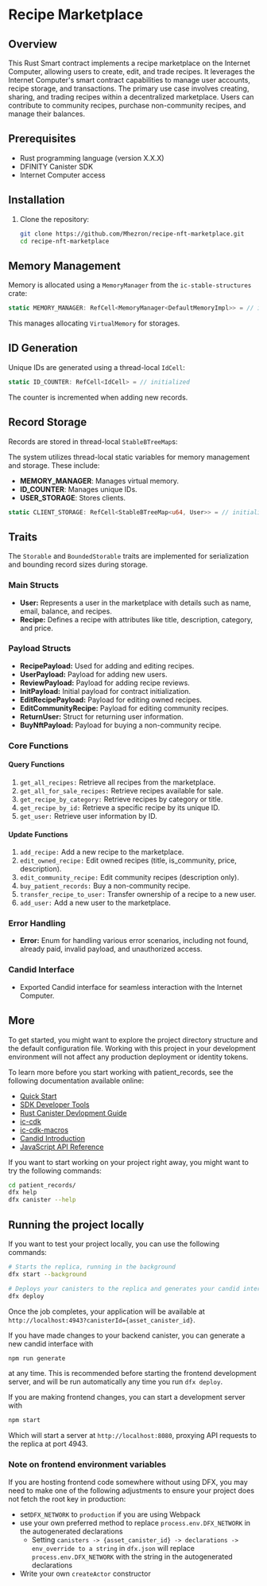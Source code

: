 # Recipe Marketplace

## Overview

This Rust Smart contract implements a recipe marketplace on the Internet Computer, allowing users to create, edit, and trade recipes. It leverages the Internet Computer's smart contract capabilities to manage user accounts, recipe storage, and transactions. The primary use case involves creating, sharing, and trading recipes within a decentralized marketplace. Users can contribute to community recipes, purchase non-community recipes, and manage their balances.

## Prerequisites

- Rust programming language (version X.X.X)
- DFINITY Canister SDK
- Internet Computer access

## Installation

1. Clone the repository:

   ```bash
   git clone https://github.com/Mhezron/recipe-nft-marketplace.git
   cd recipe-nft-marketplace

## Memory Management

Memory is allocated using a `MemoryManager` from the `ic-stable-structures` crate:

```rust
static MEMORY_MANAGER: RefCell<MemoryManager<DefaultMemoryImpl>> = // initialized
```

This manages allocating `VirtualMemory` for storages.

## ID Generation

Unique IDs are generated using a thread-local `IdCell`:

```rust
static ID_COUNTER: RefCell<IdCell> = // initialized
```

The counter is incremented when adding new records.

## Record Storage

Records are stored in thread-local `StableBTreeMap`s:

The system utilizes thread-local static variables for memory management and storage. These include:

- **MEMORY_MANAGER**: Manages virtual memory.
- **ID_COUNTER**: Manages unique IDs.
- **USER_STORAGE**: Stores clients.

```rust
static CLIENT_STORAGE: RefCell<StableBTreeMap<u64, User>> = // initialized
```

## Traits

The `Storable` and `BoundedStorable` traits are implemented for serialization and bounding record sizes during storage.

### Main Structs

- **User:** Represents a user in the marketplace with details such as name, email, balance, and recipes.
- **Recipe:** Defines a recipe with attributes like title, description, category, and price.

### Payload Structs

- **RecipePayload:** Used for adding and editing recipes.
- **UserPayload:** Payload for adding new users.
- **ReviewPayload:** Payload for adding recipe reviews.
- **InitPayload:** Initial payload for contract initialization.
- **EditRecipePayload:** Payload for editing owned recipes.
- **EditCommunityRecipe:** Payload for editing community recipes.
- **ReturnUser:** Struct for returning user information.
- **BuyNftPayload:** Payload for buying a non-community recipe.

### Core Functions

#### Query Functions

1. `get_all_recipes:` Retrieve all recipes from the marketplace.
2. `get_all_for_sale_recipes:` Retrieve recipes available for sale.
3. `get_recipe_by_category:` Retrieve recipes by category or title.
4. `get_recipe_by_id:` Retrieve a specific recipe by its unique ID.
5. `get_user:` Retrieve user information by ID.

#### Update Functions

1. `add_recipe:` Add a new recipe to the marketplace.
2. `edit_owned_recipe:` Edit owned recipes (title, is_community, price, description).
3. `edit_community_recipe:` Edit community recipes (description only).
4. `buy_patient_records:` Buy a non-community recipe.
5. `transfer_recipe_to_user:` Transfer ownership of a recipe to a new user.
6. `add_user:` Add a new user to the marketplace.

### Error Handling

- **Error:** Enum for handling various error scenarios, including not found, already paid, invalid payload, and unauthorized access.

### Candid Interface

- Exported Candid interface for seamless interaction with the Internet Computer.

## More

To get started, you might want to explore the project directory structure and the default configuration file. Working with this project in your development environment will not affect any production deployment or identity tokens.

To learn more before you start working with patient_records, see the following documentation available online:

- [Quick Start](https://internetcomputer.org/docs/quickstart/quickstart-intro)
- [SDK Developer Tools](https://internetcomputer.org/docs/developers-guide/sdk-guide)
- [Rust Canister Devlopment Guide](https://internetcomputer.org/docs/rust-guide/rust-intro)
- [ic-cdk](https://docs.rs/ic-cdk)
- [ic-cdk-macros](https://docs.rs/ic-cdk-macros)
- [Candid Introduction](https://internetcomputer.org/docs/candid-guide/candid-intro)
- [JavaScript API Reference](https://erxue-5aaaa-aaaab-qaagq-cai.raw.icp0.io)

If you want to start working on your project right away, you might want to try the following commands:

```bash
cd patient_records/
dfx help
dfx canister --help
```

## Running the project locally

If you want to test your project locally, you can use the following commands:

```bash
# Starts the replica, running in the background
dfx start --background

# Deploys your canisters to the replica and generates your candid interface
dfx deploy
```

Once the job completes, your application will be available at `http://localhost:4943?canisterId={asset_canister_id}`.

If you have made changes to your backend canister, you can generate a new candid interface with

```bash
npm run generate
```

at any time. This is recommended before starting the frontend development server, and will be run automatically any time you run `dfx deploy`.

If you are making frontend changes, you can start a development server with

```bash
npm start
```

Which will start a server at `http://localhost:8080`, proxying API requests to the replica at port 4943.

### Note on frontend environment variables

If you are hosting frontend code somewhere without using DFX, you may need to make one of the following adjustments to ensure your project does not fetch the root key in production:

- set`DFX_NETWORK` to `production` if you are using Webpack
- use your own preferred method to replace `process.env.DFX_NETWORK` in the autogenerated declarations
  - Setting `canisters -> {asset_canister_id} -> declarations -> env_override to a string` in `dfx.json` will replace `process.env.DFX_NETWORK` with the string in the autogenerated declarations
- Write your own `createActor` constructor
